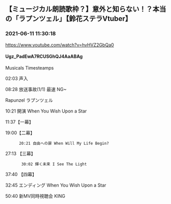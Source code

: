 ## 【ミュージカル朗読歌枠？】意外と知らない！？本当の「ラプンツェル」【鈴花ステラVtuber】
### 2021-06-11 11:30:18
https://www.youtube.com/watch?v=hvHVZ2GbQa0
#### Ugz_PadEwA7RCUSGhQJ4AaABAg
Musicals Timesteamps



02:03 声入

08:28 放送事故(1/1) ​最速 NG~



Rapunzel ラプンツェル

10:21 開演 When You Wish Upon a Star

11:37【一幕】

19:00【二幕】

          20:21 自由への扉 When Will My Life Begin?

27:13 【三幕】

           30:02 輝く未来 I See The Light

37:40 【四幕】

32:45 エンディング When You Wish Upon a Star



50:40 新MV同時視聴会 KING

